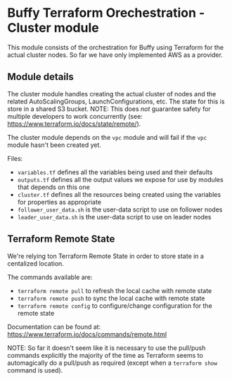 # Buffy Terraform Orechestration - Cluster module

This module consists of the orchestration for Buffy using Terraform for the actual cluster nodes.
So far we have only implemented AWS as a provider.

## Module details

The cluster module handles creating the actual cluster of nodes and the related AutoScalingGroups, LaunchConfigurations, etc. The state for this is store in a shared S3 bucket. NOTE:
This does *not* guarantee safety for multiple developers to work concurrently (see: https://www.terraform.io/docs/state/remote/).

The cluster module depends on the `vpc` module and will fail if the `vpc` module hasn't been created yet.

Files:

* `variables.tf` defines all the variables being used and their defaults
* `outputs.tf` defines all the output values we expose for use by modules that depends on this one
* `cluster.tf` defines all the resources being created using the variables for properties as appropriate
* `follower_user_data.sh` is the user-data script to use on follower nodes
* `leader_user_data.sh` is the user-data script to use on leader nodes

## Terraform Remote State

We're relying ton Terraform Remote State in order to store state in a centalized location.

The commands available are:

* `terraform remote pull` to refresh the local cache with remote state
* `terraform remote push` to sync the local cache with remote state
* `terraform remote config` to configure/change configuration for the remote state

Documentation can be found at: https://www.terraform.io/docs/commands/remote.html

NOTE: So far it doesn't seem like it is necessary to use the pull/push commands explicitly the majority of the time as Terraform seems to automagically do a pull/push as required (except when a `terraform show` command is used).

